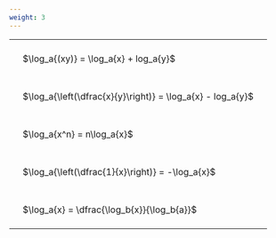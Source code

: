 ```yaml
---
weight: 3
---
```


<style type="text/css">
#T_d70e4 th.col_heading {
  text-align: left;
  font-size: 1em;
}
#T_d70e4 td {
  text-align: left;
  font-size: 1em;
  padding: 1.5em;
}
</style>
<table id="T_d70e4">
  <thead>
  </thead>
  <tbody>
    <tr>
      <td id="T_d70e4_row0_col0" class="data row0 col0" >$\log_a{(xy)} = \log_a{x} + log_a{y}$</td>
    </tr>
    <tr>
      <td id="T_d70e4_row1_col0" class="data row1 col0" >$\log_a{\left(\dfrac{x}{y}\right)} = \log_a{x} - log_a{y}$</td>
    </tr>
    <tr>
      <td id="T_d70e4_row2_col0" class="data row2 col0" >$\log_a{x^n} = n\log_a{x}$</td>
    </tr>
    <tr>
      <td id="T_d70e4_row3_col0" class="data row3 col0" >$\log_a{\left(\dfrac{1}{x}\right)} = -\log_a{x}$</td>
    </tr>
    <tr>
      <td id="T_d70e4_row4_col0" class="data row4 col0" >$\log_a{x} = \dfrac{\log_b{x}}{\log_b{a}}$</td>
    </tr>
  </tbody>
</table>
